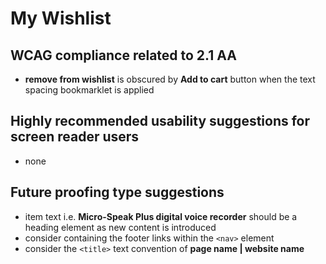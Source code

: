 # My Wishlist
## WCAG compliance related to 2.1 AA
- **remove from wishlist** is obscured by **Add to cart** button when the text spacing bookmarklet is applied
## Highly recommended usability suggestions for screen reader users
- none
## Future proofing type suggestions
- item text i.e. **Micro-Speak Plus digital voice recorder** should be a heading element as new content is introduced
- consider containing the footer links within the `<nav>` element
- consider the `<title>` text convention of **page name | website name**
